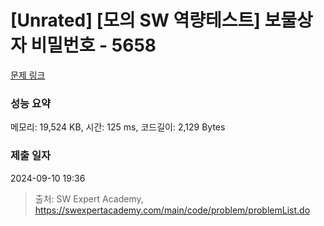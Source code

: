 # [Unrated] [모의 SW 역량테스트] 보물상자 비밀번호 - 5658 

[문제 링크](https://swexpertacademy.com/main/code/problem/problemDetail.do?contestProbId=AWXRUN9KfZ8DFAUo) 

### 성능 요약

메모리: 19,524 KB, 시간: 125 ms, 코드길이: 2,129 Bytes

### 제출 일자

2024-09-10 19:36



> 출처: SW Expert Academy, https://swexpertacademy.com/main/code/problem/problemList.do